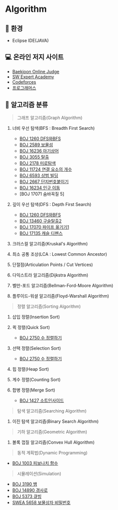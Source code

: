 # Algorithm
:mag_right: 환경
---------------------------------------
- Eclipse IDE(JAVA)

:computer: 온라인 저지 사이트
---------------------------------------
- [Baekjoon Online Judge](https://www.acmicpc.net/)
- [SW Expert Academy](https://www.swexpertacademy.com/)
- [Codeforces](https://codeforces.com/)
- [프로그래머스](https://programmers.co.kr/)

:book: 알고리즘 분류
---------------------------------------
> 그래프 알고리즘(Graph Algorithm)
1. 너비 우선 탐색(BFS : Breadth First Search)
   - [BOJ 1260 DFS와BFS](https://github.com/hjkim/Algorithm/blob/master/src/GrapeAlgorithm/DFSBFS/BOJ_1260_DFSandBFS.java)
   - [BOJ 2589 보물섬](https://github.com/hjkim/Algorithm/blob/master/src/GrapeAlgorithm/DFSBFS/BOJ_2589_TreasureIsland.java)
   - [BOJ 16236 아기상어](https://github.com/hjkim/Algorithm/blob/master/src/GrapeAlgorithm/DFSBFS/BOJ_16236_BabyShark.java)
   - [BOJ 3055 탈출](https://github.com/hjkim/Algorithm/blob/master/src/GrapeAlgorithm/DFSBFS/BOJ_3055_Escape.java)
   - [BOJ 2178 미로탐색](https://github.com/hjkim/Algorithm/blob/master/src/GrapeAlgorithm/DFSBFS/BOJ_2178_ExploreMaze.java)
   - [BOJ 11724 연결 요소의 개수](https://github.com/hjkim/Algorithm/blob/master/src/GrapeAlgorithm/DFSBFS/BOJ_11724_NumberOfConnectedComponent.java)
   - [BOJ 6593 상범 빌딩](https://github.com/hjkim/Algorithm/blob/master/src/GrapeAlgorithm/DFSBFS/BOJ_6593_SangBumBuilding.java)
   - [BOJ 2667 단지번호붙이기](https://github.com/hjkim/Algorithm/blob/master/src/GrapeAlgorithm/DFSBFS/BOJ_2667_NumberingComplex.java)
   - [BOJ 16234 인구 이동](https://github.com/hjkim/Algorithm/blob/master/src/GrapeAlgorithm/DFSBFS/BOJ_16234_PopulationMovement.java)
   - [BOJ 17071 숨바꼭질 5]
2. 깊이 우선 탐색(DFS : Depth First Search)
   - [BOJ 1260 DFS와BFS](https://github.com/hjkim/Algorithm/blob/master/src/GrapeAlgorithm/DFSBFS/BOJ_1260_DFSandBFS.java)
   - [BOJ 13460 구슬탈출2](https://github.com/hjkim/Algorithm/blob/master/src/GrapeAlgorithm/DFSBFS/BOJ_13460_BeadEscape2.java)
   - [BOJ 17070 파이프 옮기기1](https://github.com/hjkim/Algorithm/blob/master/src/GrapeAlgorithm/DFSBFS/BOJ_17070_MovePipe.java)
   - [BOJ 17135 캐슬 디펜스](https://github.com/hjkim/Algorithm/blob/master/src/GrapeAlgorithm/DFSBFS/BOJ_17135_CastleDefence.java)
3. 크러스컬 알고리즘(Kruskal's Algorithm)

4. 최소 공통 조상(LCA : Lowest Common Ancestor)

5. 단절점(Articulation Points / Cut Vertices)

6. 다익스트라 알고리즘(Dijkstra Algorithm)

7. 벨만-포드 알고리즘(Bellman-Ford-Moore Algorithm)

8. 플루이드-워셜 알고리즘(Floyd-Warshall Algorithm)
 
> 정렬 알고리즘(Sorting Algorithm)
1. 삽입 정렬(Insertion Sort)

2. 퀵 정렬(Quick Sort)
   - [BOJ 2750 수 정렬하기](https://github.com/hjkim/Algorithm/blob/master/src/SortingAlgorithm/QuickSort/BOJ_2750_SortingNumber_QuickSort.java)
3. 선택 정렬(Selection Sort)
   - [BOJ 2750 수 정렬하기](https://github.com/hjkim/Algorithm/blob/master/src/SortingAlgorithm/SelectionSort/BOJ_2750_SortingNumber_SelectionSort.java)
4. 힙 정렬(Heap Sort)

5. 계수 정렬(Counting Sort)

6. 합병 정렬(Merge Sort)
   - [BOJ 1427 소트인사이드](https://github.com/hjkim/Algorithm/blob/master/src/SortingAlgorithm/MergeSort/BOJ_1427_SortInside_MergeSort.java)
> 탐색 알고리즘(Searching Algorithm)
1. 이진 탐색 알고리즘(Binary Search Algorithm)

> 기하 알고리즘(Geometric Algorithm)
1. 볼록 껍질 알고리즘(Convex Hull Algorithm)

> 동적 계획법(Dynamic Programming)
   - [BOJ 1003 피보나치 함수](https://github.com/hjkim/Algorithm/blob/master/src/GrapeAlgorithm/DFSBFS/BOJ_1003_FibonacciFunction.java)
> 시뮬레이션(Simulation)
   - [BOJ 3190 뱀](https://github.com/hjkim/Algorithm/blob/master/src/Simulation/BOJ_3190_Snake.java)
   - [BOJ 14890 
경사로](https://github.com/hjkim/Algorithm/blob/master/src/Simulation/BOJ_14890_Slope.java)
   - [BOJ 5373 큐빙](https://github.com/hjkim/Algorithm/blob/master/src/Simulation/BOJ_5373_Cubing.java)
   - [SWEA 5658 보물상자 비밀번호](https://github.com/hjkim/Algorithm/blob/master/src/Simulation/SWEA_5658_treasureBoxPassword.java)
